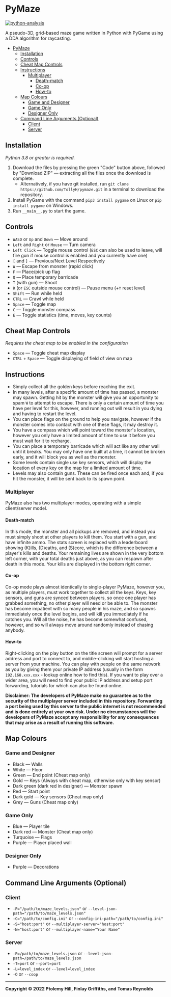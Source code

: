 # PyMaze

[![python-analysis](https://github.com/TollyH/pygame_maze/actions/workflows/python-analysis.yml/badge.svg?branch=raycasting&event=push)](https://github.com/TollyH/pygame_maze/actions/workflows/python-analysis.yml)

A pseudo-3D, grid-based maze game written in Python with PyGame using a DDA
algorithm for raycasting.

- [PyMaze](#pymaze)
  - [Installation](#installation)
  - [Controls](#controls)
  - [Cheat Map Controls](#cheat-map-controls)
  - [Instructions](#instructions)
    - [Multiplayer](#multiplayer)
      - [Death-match](#death-match)
      - [Co-op](#co-op)
      - [How-to](#how-to)
  - [Map Colours](#map-colours)
    - [Game and Designer](#game-and-designer)
    - [Game Only](#game-only)
    - [Designer Only](#designer-only)
  - [Command Line Arguments (Optional)](#command-line-arguments-optional)
    - [Client](#client)
    - [Server](#server)

## Installation

*Python 3.8 or greater is required.*

1. Download the files by pressing the green "Code" button above, followed by "Download ZIP" — extracting all the files once the download is complete.
   - Alternatively, if you have git installed, run `git clone https://github.com/TollyH/pymaze.git` in a terminal to download the repository.
2. Install PyGame with the command `pip3 install pygame` on Linux or `pip install pygame` on Windows.
3. Run `__main__.py` to start the game.

## Controls

- `WASD` or `Up` and `Down` — Move around
- `Left` and `Right` or `Mouse` — Turn camera
- `Left Click` — Toggle mouse control (`ESC` can also be used to leave, will fire gun if mouse control is enabled and you currently have one)
- `[` and `]` — Previous/Next Level Respectively
- `W` — Escape from monster (rapid click)
- `F` — Place/pick up flag
- `Q` — Place temporary barricade
- `T` (with gun) — Shoot
- `R` (or `ESC` outside mouse control) — Pause menu (+`Y` reset level)
- `Shift` — Run while held
- `CTRL` — Crawl while held
- `Space` — Toggle map
- `C` — Toggle monster compass
- `E` — Toggle statistics (time, moves, key counts)

## Cheat Map Controls

*Requires the cheat map to be enabled in the configuration*

- `Space` — Toggle cheat map display
- `CTRL` + `Space` — Toggle displaying of field of view on map

## Instructions

- Simply collect all the golden keys before reaching the exit.
- In many levels, after a specific amount of time has passed, a monster may spawn. Getting hit by the monster will give you an opportunity to spam `W` to attempt to escape. There is only a certain amount of time you have per level for this, however, and running out will result in you dying and having to restart the level.
- You can place flags on the ground to help you navigate, however if the monster comes into contact with one of these flags, it may destroy it.
- You have a compass which will point toward the monster's location, however you only have a limited amount of time to use it before you must wait for it to recharge.
- You can place a temporary barricade which will act like any other wall until it breaks. You may only have one built at a time, it cannot be broken early, and it will block you as well as the monster.
- Some levels contain single use key sensors, which will display the location of every key on the map for a limited amount of time.
- Levels may also contain guns. These can be fired once each and, if you hit the monster, it will be sent back to its spawn point.

### Multiplayer

PyMaze also has two multiplayer modes, operating with a simple client/server model.

#### Death-match

In this mode, the monster and all pickups are removed, and instead you must simply shoot at other players to kill them. You start with a gun, and have infinite ammo. The stats screen is replaced with a leaderboard showing (K)ills, (D)eaths, and (S)core, which is the difference between a player's kills and deaths. Your remaining lives are shown in the very bottom left corner, with your total deaths just above, as you can respawn after death in this mode. Your kills are displayed in the bottom right corner.

#### Co-op

Co-op mode plays almost identically to single-player PyMaze, however you, as multiple players, must work together to collect all the keys. Keys, key sensors, and guns are synced between players, so once one player has grabbed something, no other player will need or be able to. The monster has become impatient with so many people in his maze, and so spawns immediately once the level begins, and will kill you immediately if he catches you. Will all the noise, he has become somewhat confused, however, and so will always move around randomly instead of chasing anybody.

#### How-to

Right-clicking on the play button on the title screen will prompt for a server address and port to connect to, and middle-clicking will start hosting a server from your machine. You can play with people on the same network as you by giving them your private IP address (usually in the form `192.168.xxx.xxx` - lookup online how to find this). If you want to play over a wider area, you will need to find your public IP address and setup port forwarding, tutorials for which can also be found online.

**Disclaimer: The developers of PyMaze make no guarantee as to the security of the multiplayer server included in this repository. Forwarding a port being used by this server to the public internet is not recommended and is done entirely at your own risk. Under no circumstances will the developers of PyMaze accept any responsibility for any consequences that may arise as a result of running this software.**

## Map Colours

### Game and Designer

- Black — Walls
- White — Floor
- Green — End point (Cheat map only)
- Gold — Keys (Always with cheat map, otherwise only with key sensor)
- Dark green (dark red in designer) — Monster spawn
- Red — Start point
- Dark gold — Key sensors (Cheat map only)
- Grey — Guns (Cheat map only)

### Game Only

- Blue — Player tile
- Dark red — Monster (Cheat map only)
- Turquoise — Flags
- Purple — Player placed wall

### Designer Only

- Purple — Decorations

## Command Line Arguments (Optional)

### Client

- `-P="/path/to/maze_levels.json"` or `--level-json-path="/path/to/maze_levels.json"`
- `-C="/path/to/config.ini"` or `--config-ini-path="/path/to/config.ini"`
- `-S="host:port"` or `--multiplayer-server="host:port"`
- `-N="host:port"` or `--multiplayer-name="Your Name"`

### Server

- `-P=/path/to/maze_levels.json` or `--level-json-path=/path/to/maze_levels.json`
- `-T=port` or `--port=port`
- `-L=level_index` or `--level=level_index`
- `-O` or `--coop`

---

**Copyright © 2022  Ptolemy Hill, Finlay Griffiths, and Tomas Reynolds**
